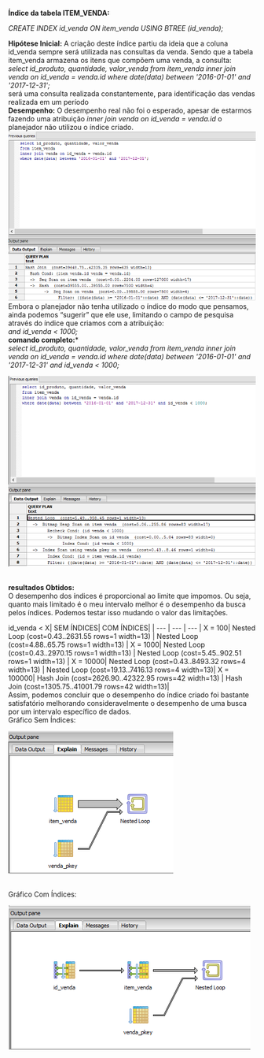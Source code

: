 
**Índice da tabela ITEM_VENDA:**<br>
 
*CREATE INDEX id_venda ON item_venda USING
BTREE (id_venda);*<br>
 
**Hipótese Inicial:** A criação deste índice partiu da ideia que a coluna id_venda sempre será utilizada nas consultas da venda. Sendo que a tabela item_venda armazena os itens que compõem uma venda, a consulta:
<br>
*select id_produto, quantidade, valor_venda
from item_venda
inner join venda on id_venda = venda.id
where date(data) between '2016-01-01' and '2017-12-31';*
<br>
será uma consulta realizada constantemente, para identificação das vendas realizada em um período
<br> 
**Desempenho:** O desempenho real não foi o esperado, apesar de estarmos fazendo uma atribuição *inner join venda on id_venda = venda.id* o planejador não utilizou o índice criado.
![](https://github.com/andrebvitoria/Trabalho-Integrado-5-Periodo/blob/master/Banco%20de%20dados/indices/item_venda_com_indice.png)<br> 
Embora o planejador não tenha utilizado  o índice do modo que pensamos, ainda podemos “sugerir” que ele use, limitando o campo de pesquisa através do índice que criamos com a atribuição:
 <br>
*and id_venda < 1000;*
<br>
**comando completo:***<br>
*select id_produto, quantidade, valor_venda
from item_venda
inner join venda on id_venda = venda.id
where date(data) between '2016-01-01' and '2017-12-31' and id_venda < 1000;*
<br>

![](https://github.com/andrebvitoria/Trabalho-Integrado-5-Periodo/blob/master/Banco%20de%20dados/indices/item_venda_com_indice_usando.png)

<br>**resultados Obtidos:**<br>
O desempenho dos índices é proporcional ao limite que impomos.
Ou seja, quanto mais limitado é o meu intervalo melhor é o desempenho da busca pelos índices. Podemos testar isso mudando o valor das limitações.<br>
 
 
 id_venda < X|
SEM ÍNDICES|
COM ÍNDICES|
| --- | --- | --- |
X = 100| Nested Loop (cost=0.43..2631.55 rows=1 width=13) | Nested Loop (cost=4.88..65.75 rows=1 width=13) |
X = 1000| Nested Loop (cost=0.43..2970.15 rows=1 width=13) | Nested Loop (cost=5.45..902.51 rows=1 width=13) |
X = 10000| Nested Loop (cost=0.43..8493.32 rows=4 width=13) | Nested Loop (cost=19.13..7416.13 rows=4 width=13)|
X = 100000| Hash Join (cost=2626.90..42322.95 rows=42 width=13) | Hash Join (cost=1305.75..41001.79 rows=42 width=13)|
<br> 
Assim, podemos concluir que o desempenho do índice criado foi bastante satisfatório melhorando consideravelmente o desempenho de uma busca por um intervalo específico de dados.<br>
Gráfico Sem Índices:<br>

![](https://github.com/andrebvitoria/Trabalho-Integrado-5-Periodo/blob/master/Banco%20de%20dados/indices/item_venda_sem_indice_grafico.png)

<br>
Gráfico Com Índices:<br>

![](https://github.com/andrebvitoria/Trabalho-Integrado-5-Periodo/blob/master/Banco%20de%20dados/indices/item_venda_com_indice_grafico.png)

<br>
